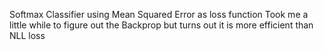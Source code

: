 Softmax Classifier using Mean Squared Error as loss function
Took me a little while to figure out the Backprop but turns out it is more efficient than NLL loss
